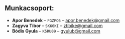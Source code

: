 ## Munkacsoport:

- **Apor Benedek** – `FGZPO5` – [apor.benedek@gmail.com](mailto:apor.benedek@gmail.com)
- **Zagyva Tibor** – `SK60KI` – [ztibike@gmail.com](mailto:ztibike@gmail.com)
- **Bódis Gyula** – `K5RU09` – [gyulub@gmail.com](mailto:gyulub@gmail.com)
